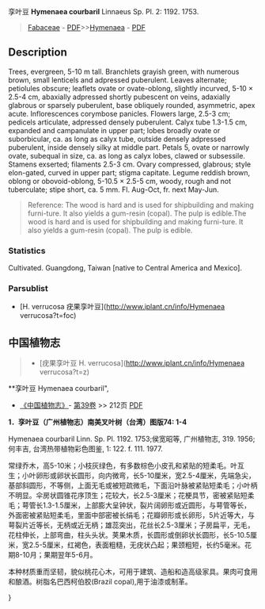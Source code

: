 孪叶豆 **Hymenaea courbaril** Linnaeus Sp. Pl. 2: 1192. 1753.

> [Fabaceae](http://www.iplant.cn/info/Fabaceae?t=foc) - [PDF](http://www.iplant.cn/foc/pdf/Fabaceae.pdf)>>[Hymenaea](http://www.iplant.cn/info/Hymenaea?t=foc) - [PDF](http://www.iplant.cn/foc/pdf/Hymenaea.pdf)

## Description

Trees, evergreen, 5-10 m tall. Branchlets grayish green, with numerous brown, small lenticels and adpressed puberulent. Leaves alternate; petiolules obscure; leaflets ovate or ovate-oblong, slightly incurved, 5-10 × 2.5-4 cm, abaxially adpressed shortly pubescent on veins, adaxially glabrous or sparsely puberulent, base obliquely rounded, asymmetric, apex acute. Inflorescences corymbose panicles. Flowers large, 2.5-3 cm; pedicels articulate, adpressed densely puberulent. Calyx tube 1.3-1.5 cm, expanded and campanulate in upper part; lobes broadly ovate or suborbicular, ca. as long as calyx tube, outside densely adpressed puberulent, inside densely silky at middle part. Petals 5, ovate or narrowly ovate, subequal in size, ca. as long as calyx lobes, clawed or subsessile. Stamens exserted; filaments 2.5-3 cm. Ovary compressed, glabrous; style elon-gated, curved in upper part; stigma capitate. Legume reddish brown, oblong or obovoid-oblong, 5-10.5 × 2.5-5 cm, woody, rough and not tuberculate; stipe short, ca. 5 mm. Fl. Aug-Oct, fr. next May-Jun.


> Reference: 
> The wood is hard and is used for shipbuilding and making furni-ture. It also yields a gum-resin (copal). The pulp is edible.The wood is hard and is used for shipbuilding and making furni-ture. It also yields a gum-resin (copal). The pulp is edible.

### Statistics
Cultivated. Guangdong, Taiwan [native to Central America and Mexico].



### Parsublist

* [H.  verrucosa  疣果孪叶豆](http://www.iplant.cn/info/Hymenaea verrucosa?t=foc)

## 中国植物志

> * [疣果孪叶豆  H.  verrucosa](http://www.iplant.cn/info/Hymenaea verrucosa?t=z)


**孪叶豆 Hymenaea courbaril",



* [《中国植物志》](http://www.iplant.cn/frps)- [第39卷](http://www.iplant.cn/frps/vol/39) >> 212页 [PDF](http://www.iplant.cn/frps/pdf/39/212.PDF)


**1．孪叶豆（广州植物志）南美叉叶树（台湾）图版74: 1-4**

Hymenaea courbaril Linn. Sp. Pl. 1192. 1753;侯宽昭等, 广州植物志, 319. 1956;何丰吉, 台湾热带植物彩色图鉴, 1: 122. f. 111. 1977.

常绿乔木，高5-10米；小枝灰绿色，有多数棕色小皮孔和紧贴的短柔毛。叶互生；小叶卵形或卵状长圆形，向内微弯，长5-10厘米，宽2.5-4厘米，先端急尖，基部斜圆形，不等侧，上面无毛或被短疏微毛，下面沿叶脉被紧贴短柔毛；小叶柄不明显。伞房状圆锥花序顶生；花较大，长2.5-3厘米；花梗具节，密被紧贴短柔毛；萼管长1.3-1.5厘米，上部膨大呈钟状，裂片阔卵形或近圆形，与萼管等长，外面密被紧贴短柔毛，里面中部密被长绢毛；花瓣卵形或长卵形，5片近等大，与萼裂片近等长，无柄或近无柄；雄蕊突出，花丝长2.5-3厘米；子房扁平，无毛，花柱伸长，上部弯曲，柱头头状。荚果木质，长圆形或倒卵状长圆形，长5-10.5厘米，宽2.5-5厘米，红褐色，表面粗糙，无疣状凸起；果颈粗短，长约5毫米。花期8-10月；果期翌年5-6月。

本种材质重而坚韧，貌似桃花心木，可用于建筑、造船和造高级家具。果肉可食用和酿酒。树脂名巴西柯伯胶(Brazil copal),用于油漆或制革。



}